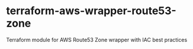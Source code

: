 # terraform-aws-wrapper-route53-zone
Terraform module for AWS Route53 Zone wrapper with IAC best practices
